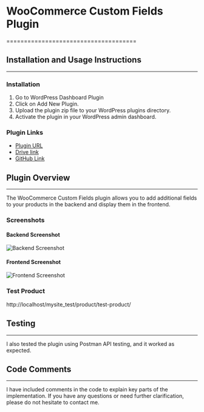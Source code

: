 # WooCommerce Custom Fields Plugin
=====================================

## Installation and Usage Instructions
------------------------------------

### Installation

1.	Go to WordPress Dashboard Plugin 
2.	Click on Add New Plugin.
3.	Upload the plugin zip file to your WordPress plugins directory.
4.	Activate the plugin in your WordPress admin dashboard.


### Plugin Links

* [Plugin URL](https://example.com/plugin-url)
* [Drive link](https://example.com/drive-link)
* [GitHub Link](https://github.com/your-username/woocommerce-custom-fields-plugin)

## Plugin Overview
-----------------

The WooCommerce Custom Fields plugin allows you to add additional fields to your products in the backend and display them in the frontend.

### Screenshots

#### Backend Screenshot

![Backend Screenshot](https://example.com/backend-screenshot.png)

#### Frontend Screenshot

![Frontend Screenshot](https://example.com/frontend-screenshot.png)

### Test Product

http://localhost/mysite_test/product/test-product/

## Testing
---------

I also tested the plugin using Postman API testing, and it worked as expected.

## Code Comments
--------------

I have included comments in the code to explain key parts of the implementation. If you have any questions or need further clarification, please do not hesitate to contact me.




